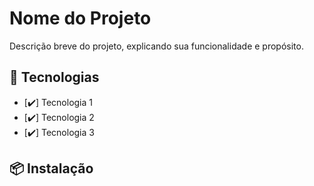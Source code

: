 # Nome do Projeto

Descrição breve do projeto, explicando sua funcionalidade e propósito.

## 🚀 Tecnologias

- [✔️] Tecnologia 1  
- [✔️] Tecnologia 2  
- [✔️] Tecnologia 3  

## 📦 Instalação

